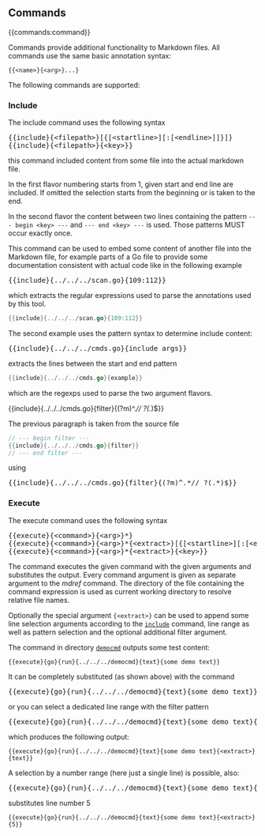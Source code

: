 ## Commands
{{commands:command}}

Commands provide additional functionality to Markdown files.
All commands use the same basic annotation syntax:

```
{{<name>}{<arg>}...}
```

The following commands are supported:

### Include

The include command uses the following syntax
<pre>
{{include}{&lt;filepath>}[{[&lt;startline>][:[&lt;endline>]]}]}
{{include}{&lt;filepath>}{&lt;key>}&rcub;
</pre>

this command included content from some file into the actual
markdown file.

In the first flavor numbering starts from 1, given start and end line are included.
If omitted the selection starts from the beginning or is taken to the end.

In the second flavor the content between two lines containing the pattern
`--- begin <key> ---` and `--- end <key> ---` is used.
Those patterns MUST occur exactly once.

This command can be used to embed some content of another file into the 
Markdown file, for example
parts of a Go file to provide some documentation consistent with actual
code like in the following example

<pre>
{{include}{../../../scan.go}{109:112}&rcub;
</pre>

which extracts the regular expressions used
to parse the annotations used by this tool.

```go
{{include}{../../../scan.go}{109:112}}
```

The second example uses the pattern syntax
to determine include content:

<pre>
{{include}{../../../cmds.go}{include args}&rcub;
</pre>

extracts the lines between the start and end pattern

```go
{{include}{../../../cmds.go}{example}}
```

which are the regexps used to parse the two argument flavors.

{{include}{../../../cmds.go}{filter}{(?m)^.*// ?(.*)$}}

The previous paragraph is taken from the source file
```go
// --- begin filter ---
{{include}{../../../cmds.go}{filter}}
// --- end filter ---
```
using

<pre>
{{include}{../../../cmds.go}{filter}{(?m)^.*// ?(.*)$}&rcub;
</pre>

### Execute

The execute command uses the following syntax
<pre>
{{execute}{&lt;command>}{&lt;arg>}*}
{{execute}{&lt;command>}{&lt;arg>}*{&lt;extract>}[{[&lt;startline>][:[&lt;endline>]]}]}
{{execute}{&lt;command>}{&lt;arg>}*{&lt;extract>}{&lt;key>}&rcub;
</pre>

The command executes the given command with the given arguments and substitutes
the output. Every command argument is given as separate argument to the *mdref*
command. The directory of the file containing the command expression is used
as current working directory to resolve relative file names.

Optionally the special argument `{<extract>}` can be used to append 
some line selection arguments according to the [`include`](#include) command, line range as well as pattern selection and the optional additional filter argument.

The command in directory [`democmd`](../../democmd/main.go) outputs some
test content:

```
{{execute}{go}{run}{../../../democmd}{text}{some demo text}}
```

It can be completely substituted (as shown above) with the command

<pre>
{{execute}{go}{run}{../../../democmd}{text}{some demo text}&rcub;
</pre>

or you can select a dedicated line range with the filter pattern

<pre>
{{execute}{go}{run}{../../../democmd}{text}{some demo text}{&lt;extract>}{text}&rcub;
</pre>

which produces the following output:

```
{{execute}{go}{run}{../../../democmd}{text}{some demo text}{<extract>}{text}}
```

A selection by a number range (here just a single line) is possible, also:

<pre>
{{execute}{go}{run}{../../../democmd}{text}{some demo text}{&lt;extract>}{5}&rcub;
</pre>

substitutes line number 5

```
{{execute}{go}{run}{../../../democmd}{text}{some demo text}{<extract>}{5}}
```

